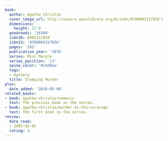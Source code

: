 ```yaml
---
book:
  author: Agatha Christie
  cover_image_url: http://covers.openlibrary.org/b/isbn/9780002317856-L.jpg
  dimensions:
    height: 22.0
  goodreads: '16300'
  isbn10: 0002317850
  isbn13: '9780002317856'
  pages: '242'
  publication_year: '1976'
  series: Miss Marple
  series_position: '13'
  spine_color: '#cbd8aa'
  tags:
  - mystery
  title: Sleeping Murder
plan:
  date_added: '2016-05-08'
related_books:
- book: agatha-christie/nemesis
  text: The previous book in the series.
- book: agatha-christie/murder-at-the-vicarage
  text: The first book in the series.
review:
  date_read:
  - 2005-05-01
  rating: 4
---
```

